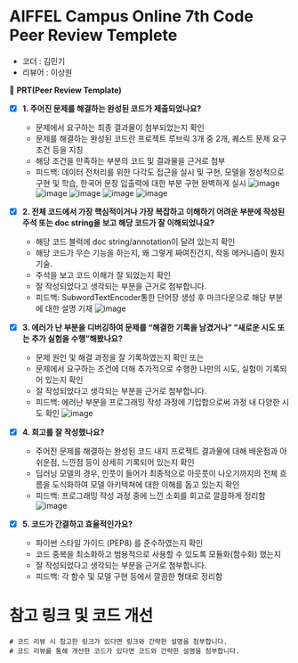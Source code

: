 # AIFFEL Campus Online 7th Code Peer Review Templete

- 코더 : 김민기
- 리뷰어 : 이상원

🔑 **PRT(Peer Review Template)**

- [X]  **1. 주어진 문제를 해결하는 완성된 코드가 제출되었나요?**
    - 문제에서 요구하는 최종 결과물이 첨부되었는지 확인
    - 문제를 해결하는 완성된 코드란 프로젝트 루브릭 3개 중 2개, 
    퀘스트 문제 요구조건 등을 지칭
    - 해당 조건을 만족하는 부분의 코드 및 결과물을 근거로 첨부
    - 피드백: 데이터 전처리를 위한 다각도 접근을 실시 및 구현, 모델을 정상적으로 구현 및 학습, 한국어 문장 입출력에 대한 부분 구현 완벽하게 실시
    ![image](https://github.com/K-Bbang/mingi/assets/149548972/572fdc1b-fca9-4aff-8d55-f7a98943c739)
    ![image](https://github.com/K-Bbang/mingi/assets/149548972/4475532b-636a-4e5e-a2ac-7b0f3cdec56f)
    ![image](https://github.com/K-Bbang/mingi/assets/149548972/a53768b1-ab91-4e08-ae60-00b6718a3c4e)
    ![image](https://github.com/K-Bbang/mingi/assets/149548972/876685b6-f60d-49ce-b00f-115a82ce7a95)
    ![image](https://github.com/K-Bbang/mingi/assets/149548972/9e2536fb-1211-4149-aa54-963c21eca8e3)
    
- [X]  **2. 전체 코드에서 가장 핵심적이거나 가장 복잡하고 이해하기 어려운 부분에 작성된 
주석 또는 doc string을 보고 해당 코드가 잘 이해되었나요?**
    - 해당 코드 블럭에 doc string/annotation이 달려 있는지 확인
    - 해당 코드가 무슨 기능을 하는지, 왜 그렇게 짜여진건지, 작동 메커니즘이 뭔지 기술.
    - 주석을 보고 코드 이해가 잘 되었는지 확인
    - 잘 작성되었다고 생각되는 부분을 근거로 첨부합니다.
    - 피드백:  SubwordTextEncoder통한 단어장 생성 후 마크다운으로 해당 부분에 대한 설명 기재
    ![image](https://github.com/K-Bbang/mingi/assets/149548972/4ca08bb8-7448-4a79-867b-7a7d7e2c890e)


- [X]  **3. 에러가 난 부분을 디버깅하여 문제를 “해결한 기록을 남겼거나” 
”새로운 시도 또는 추가 실험을 수행”해봤나요?**
    - 문제 원인 및 해결 과정을 잘 기록하였는지 확인 또는
    - 문제에서 요구하는 조건에 더해 추가적으로 수행한 나만의 시도, 
    실험이 기록되어 있는지 확인
    - 잘 작성되었다고 생각되는 부분을 근거로 첨부합니다.
    - 피드백: 에러난 부분을 프로그래밍 작성 과정에 기입합으로써 과정 내 다양한 시도 확인
    ![image](https://github.com/K-Bbang/mingi/assets/149548972/05602b75-9c8e-4b33-99d6-c6f15453cb57)


- [X]  **4. 회고를 잘 작성했나요?**
    - 주어진 문제를 해결하는 완성된 코드 내지 프로젝트 결과물에 대해
    배운점과 아쉬운점, 느낀점 등이 상세히 기록되어 있는지 확인
    - 딥러닝 모델의 경우, 인풋이 들어가 최종적으로 아웃풋이 나오기까지의 전체 흐름을 도식화하여 모델 아키텍쳐에 대한 이해를 돕고 있는지 확인
    - 피드백: 프로그래밍 작성 과정 중에 느낀 소회를 회고로 깔끔하게 정리함
    ![image](https://github.com/K-Bbang/mingi/assets/149548972/9e6d090d-9b59-42fb-a5fc-32923005988c)


- [X]  **5. 코드가 간결하고 효율적인가요?**
    - 파이썬 스타일 가이드 (PEP8) 를 준수하였는지 확인
    - 코드 중복을 최소화하고 범용적으로 사용할 수 있도록 모듈화(함수화) 했는지
    - 잘 작성되었다고 생각되는 부분을 근거로 첨부합니다.
    - 피드백: 각 함수 및 모델 구현 등에서 깔끔한 형태로 정리함 

# 참고 링크 및 코드 개선
```
# 코드 리뷰 시 참고한 링크가 있다면 링크와 간략한 설명을 첨부합니다.
# 코드 리뷰를 통해 개선한 코드가 있다면 코드와 간략한 설명을 첨부합니다.
```
